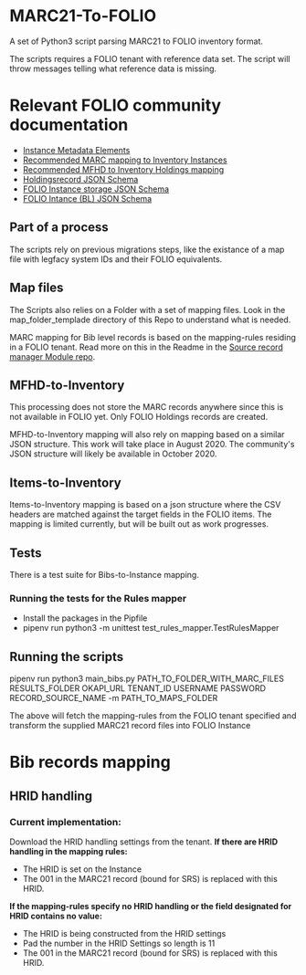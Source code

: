# MARC21-To-FOLIO
A set of Python3 script parsing MARC21 to FOLIO inventory format.

The scripts requires a FOLIO tenant with reference data set. The script will throw messages telling what reference data is missing. 

# Relevant FOLIO community documentation
* [Instance Metadata Elements](https://docs.google.com/spreadsheets/d/1RCZyXUA5rK47wZqfFPbiRM0xnw8WnMCcmlttT7B3VlI/edit#gid=952741439)
* [Recommended MARC mapping to Inventory Instances](https://docs.google.com/spreadsheets/d/11lGBiPoetHuC3u-onVVLN4Mj5KtVHqJaQe4RqCxgGzo/edit#gid=1891035698)
* [Recommended MFHD to Inventory Holdings mapping ](https://docs.google.com/spreadsheets/d/1ac95azO1R41_PGkeLhc6uybAKcfpe6XLyd9-F4jqoTo/edit#gid=301923972)
* [Holdingsrecord JSON Schema](https://github.com/folio-org/mod-inventory-storage/blob/master/ramls/holdingsrecord.json)
* [FOLIO Instance storage JSON Schema](https://github.com/folio-org/mod-inventory-storage/blob/master/ramls/instance.json)
* [FOLIO Intance (BL) JSON Schema](https://github.com/folio-org/mod-inventory/blob/master/ramls/instance.json)

## Part of a process
The scripts rely on previous migrations steps, like the existance of a map file with legfacy system IDs and their FOLIO equivalents. 

## Map files
The Scripts also relies on a Folder with a set of mapping files. Look in the map_folder_templade directory of this Repo to understand what is needed.

MARC mapping for Bib level records is based on the mapping-rules residing in a FOLIO tenant.
Read more on this in the Readme in the [Source record manager Module repo](https://github.com/folio-org/mod-source-record-manager/blob/25283ebabf402b5870ae4b3846285230e785c17d/RuleProcessorApi.md).

## MFHD-to-Inventory
This processing does not store the MARC records anywhere since this is not available in FOLIO yet. Only FOLIO Holdings records are created.

MFHD-to-Inventory mapping will also rely on mapping based on a similar JSON structure. This work will take place in August 2020. The community's JSON structure will likely be available in October 2020.

## Items-to-Inventory
Items-to-Inventory mapping is based on a json structure where the CSV headers are matched against the target fields in the FOLIO items. The mapping is limited currently, but will be built out as work progresses.

## Tests
There is a test suite for Bibs-to-Instance mapping.
### Running the tests for the Rules mapper

* Install the packages in the Pipfile
* pipenv run python3 -m unittest test_rules_mapper.TestRulesMapper

## Running the scripts
pipenv run python3 main_bibs.py PATH_TO_FOLDER_WITH_MARC_FILES RESULTS_FOLDER OKAPI_URL TENANT_ID USERNAME PASSWORD RECORD_SOURCE_NAME -m PATH_TO_MAPS_FOLDER 

The above will fetch the mapping-rules from the FOLIO tenant specified and transform the supplied MARC21 record files into FOLIO Instance

# Bib records mapping
## HRID handling
### Current implementation:   
Download the HRID handling settings from the tenant. 
**If there are HRID handling in the mapping rules:**
- The HRID is set on the Instance
- The 001 in the MARC21 record (bound for SRS) is replaced with this HRID.

**If the mapping-rules specify no HRID handling or the field designated for HRID contains no value:**
- The HRID is being constructed from the HRID settings
- Pad the number in the HRID Settings so length is 11
- The 001 in the MARC21 record (bound for SRS) is replaced with this HRID.